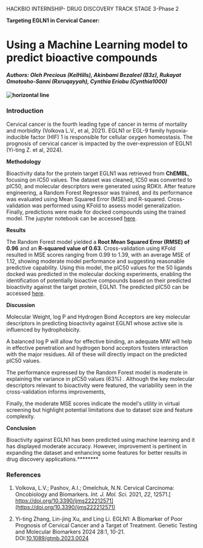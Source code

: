 <!--StartFragment-->

HACKBIO INTERNSHIP- DRUG DISCOVERY TRACK STAGE 3-Phase 2

**Targeting EGLN1 in Cervical Cancer:** 


# **Using a Machine Learning model to predict bioactive compounds**

#### _Authors: Oleh Precious (KelHills), Akinbami Bezaleel (B3z), Rukayat Omotosho-Sanni (Rxruqayyah), Cynthia Eriobu (Cynthia1000)_

#### __![](https://lh7-rt.googleusercontent.com/docsz/AD_4nXc8ZkqRpnzQrpWAH1UA9q2NYULyOx4x5lwgjjWAVFkslznYt9bh5zTtiCOdhL3O5lV64dLqJMzRDM_eZwAOfPD3K-UZsGZWyNHhz1igfd-bu7dDRgD2ljPffZb8toGQnPOvZT-7N-h4OtbhWPtYfjDXv8c?key=oPV3grmKw2CLTvOJhi8PZA "horizontal line")__

### **Introduction**

Cervical cancer is the fourth leading type of cancer in terms of mortality and morbidity (Volkova L.V., et al, 2021). EGLN1 or EGL-9 family hypoxia-inducible factor (HIF) 1 is responsible for cellular oxygen homeostasis. The prognosis of cervical cancer is impacted by the over-expression of EGLN1 (Yi-ting Z. et al, 2024).

**Methodology**

Bioactivity data for the protein target EGLN1 was retrieved from **ChEMBL**, focusing on IC50 values. The dataset was cleaned, IC50 was converted to pIC50, and molecular descriptors were generated using RDKit. After feature engineering, a Random Forest Regressor was trained, and its performance was evaluated using Mean Squared Error (MSE) and R-squared. Cross-validation was performed using KFold to assess model generalization. Finally, predictions were made for docked compounds using the trained model. The jupyter notebook can be accessed [here](https://github.com/RxRuqayyah/Hackbio-Internship/blob/main/Targeting%20ELGN1%20in%20cervical%20cancer%20\(Docking%20Pipeline%20and%20Machine%20Learning\)/ML_for_targeting_EGLN1_in_Cervical_Cancer.ipynb).

**Results**

The Random Forest model yielded a **Root Mean Squared Error (RMSE) of 0.96** and an **R-squared value of 0.63**. Cross-validation using KFold resulted in MSE scores ranging from 0.99 to 1.39, with an average MSE of 1.12, showing moderate model performance and suggesting reasonable predictive capability. Using this model, the pIC50 values for the 50 ligands docked was predicted in the molecular docking experiments, enabling the identification of potentially bioactive compounds based on their predicted bioactivity against the target protein, EGLN1. The predicted pIC50 can be accessed [here](https://github.com/kelhills/hackbio-cancer-internship/blob/main/Targeting%20ELGN1%20in%20cervical%20cancer%20(Docking%20Pipeline%20and%20Machine%20Learning)/ML%20for%20drug%20development%20(1).ipynb).

**Discussion**

Molecular Weight, log P and Hydrogen Bond Acceptors are key molecular descriptors in predicting bioactivity against EGLN1 whose active site is influenced by hydrophobicity.

A balanced log P will allow for effective binding, an adequate MW will help in effective penetration and hydrogen bond acceptors fosters interaction with the major residues. All of these will directly impact on the predicted pIC50 values.

The performance expressed by the Random Forest model is moderate in explaining the variance in pIC50 values (63%) . Although the key molecular descriptors relevant to bioactivity were featured, the variability seen in the cross-validation informs improvements,

Finally, the moderate MSE scores indicate the model's utility in virtual screening but highlight potential limitations due to dataset size and feature complexity. 

**Conclusion**

Bioactivity against EGLN1 has been predicted using machine learning and it has displayed moderate accuracy. However, improvement is pertinent in expanding the dataset and enhancing some features for better results in drug discovery applications.********


### **References**

1. Volkova, L.V.; Pashov, A.I.; Omelchuk, N.N. Cervical Carcinoma: Oncobiology and Biomarkers. _Int. J. Mol. Sci._ 2021, _22_, 12571.[ https://doi.org/10.3390/ijms222212571](https://doi.org/10.3390/ijms222212571)

2. Yi-ting Zhang, Lin-jing Xu, and Ling Li. EGLN1: A Biomarker of Poor Prognosis of Cervical Cancer and a Target of Treatment. Genetic Testing and Molecular Biomarkers 2024 28:1, 10-21. DOI:[10.1089/gtmb.2023.0024](http://dx.doi.org/10.1089/gtmb.2023.0024)

<!--EndFragment-->
